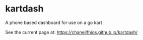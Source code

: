 # kartdash
A phone based dashboard for use on a go kart

See the current page at: https://chaneilfhios.github.io/kartdash/
